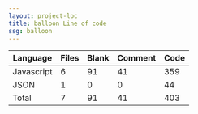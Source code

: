 ```yaml
---
layout: project-loc
title: balloon Line of code
ssg: balloon
---
```

<div class="table-responsive">
<table class="table">
<thead><tr>
<th>Language</th>
<th>Files</th>
<th>Blank</th>
<th>Comment</th>
<th>Code</th>
</tr></thead><tbody>
<tr><td>Javascript</td><td> 6</td><td> 91</td><td> 41</td><td> 359</td></tr>
<tr><td>JSON</td><td> 1</td><td> 0</td><td> 0</td><td> 44</td></tr>
<tr><td>Total</td><td>7</td><td>91</td><td>41</td><td>403</td></tr>
</tbody></table></div>

